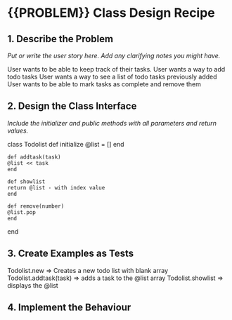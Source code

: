 # {{PROBLEM}} Class Design Recipe

## 1. Describe the Problem

_Put or write the user story here. Add any clarifying notes you might have._

User wants to be able to keep track of their tasks.
User wants a way to add todo tasks
User wants a way to see a list of todo tasks previously added
User wants to be able to mark tasks as complete and remove them

## 2. Design the Class Interface

_Include the initializer and public methods with all parameters and return values._

class Todolist
    def initialize
    @list = []
    end

    def addtask(task)
    @list << task
    end

    def showlist
    return @list - with index value
    end

    def remove(number)
    @list.pop
    end
end


## 3. Create Examples as Tests

Todolist.new => Creates a new todo list with blank array
Todolist.addtask(task) => adds a task to the @list array
Todolist.showlist => displays the @list

## 4. Implement the Behaviour
